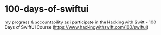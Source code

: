 # 100-days-of-swiftui
my progress &amp; accountability as i participate in the Hacking with Swift - 100 Days of SwiftUI Course (https://www.hackingwithswift.com/100/swiftui)
